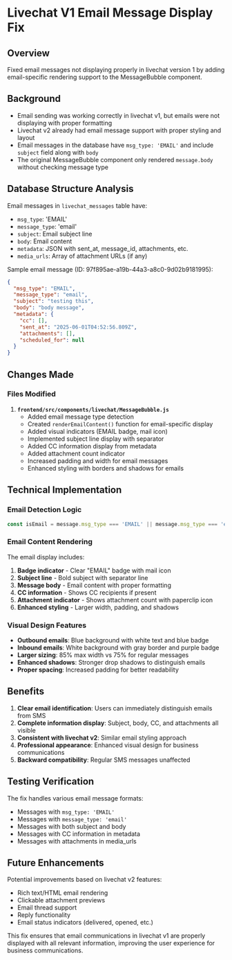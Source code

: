 # Livechat V1 Email Message Display Fix

## Overview
Fixed email messages not displaying properly in livechat version 1 by adding email-specific rendering support to the MessageBubble component.

## Background
- Email sending was working correctly in livechat v1, but emails were not displaying with proper formatting
- Livechat v2 already had email message support with proper styling and layout
- Email messages in the database have `msg_type: 'EMAIL'` and include `subject` field along with `body`
- The original MessageBubble component only rendered `message.body` without checking message type

## Database Structure Analysis
Email messages in `livechat_messages` table have:
- `msg_type`: 'EMAIL' 
- `message_type`: 'email'
- `subject`: Email subject line
- `body`: Email content
- `metadata`: JSON with sent_at, message_id, attachments, etc.
- `media_urls`: Array of attachment URLs (if any)

Sample email message (ID: 97f895ae-a19b-44a3-a8c0-9d02b9181995):
```json
{
  "msg_type": "EMAIL",
  "message_type": "email", 
  "subject": "testing this",
  "body": "body message",
  "metadata": {
    "cc": [],
    "sent_at": "2025-06-01T04:52:56.809Z",
    "attachments": [],
    "scheduled_for": null
  }
}
```

## Changes Made

### Files Modified
1. **`frontend/src/components/livechat/MessageBubble.js`**
   - Added email message type detection
   - Created `renderEmailContent()` function for email-specific display
   - Added visual indicators (EMAIL badge, mail icon)
   - Implemented subject line display with separator
   - Added CC information display from metadata
   - Added attachment count indicator
   - Increased padding and width for email messages
   - Enhanced styling with borders and shadows for emails

## Technical Implementation

### Email Detection Logic
```javascript
const isEmail = message.msg_type === 'EMAIL' || message.msg_type === 'email' || message.message_type === 'email';
```

### Email Content Rendering
The email display includes:
1. **Badge indicator** - Clear "EMAIL" badge with mail icon
2. **Subject line** - Bold subject with separator line  
3. **Message body** - Email content with proper formatting
4. **CC information** - Shows CC recipients if present
5. **Attachment indicator** - Shows attachment count with paperclip icon
6. **Enhanced styling** - Larger width, padding, and shadows

### Visual Design Features
- **Outbound emails**: Blue background with white text and blue badge
- **Inbound emails**: White background with gray border and purple badge
- **Larger sizing**: 85% max width vs 75% for regular messages
- **Enhanced shadows**: Stronger drop shadows to distinguish emails
- **Proper spacing**: Increased padding for better readability

## Benefits
1. **Clear email identification**: Users can immediately distinguish emails from SMS
2. **Complete information display**: Subject, body, CC, and attachments all visible
3. **Consistent with livechat v2**: Similar email styling approach
4. **Professional appearance**: Enhanced visual design for business communications
5. **Backward compatibility**: Regular SMS messages unaffected

## Testing Verification
The fix handles various email message formats:
- Messages with `msg_type: 'EMAIL'`
- Messages with `message_type: 'email'` 
- Messages with both subject and body
- Messages with CC information in metadata
- Messages with attachments in media_urls

## Future Enhancements
Potential improvements based on livechat v2 features:
- Rich text/HTML email rendering
- Clickable attachment previews
- Email thread support
- Reply functionality
- Email status indicators (delivered, opened, etc.)

This fix ensures that email communications in livechat v1 are properly displayed with all relevant information, improving the user experience for business communications. 